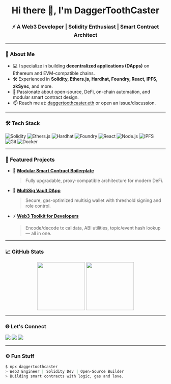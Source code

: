 <!-- GitHub Profile README for DaggerToothCaster -->

<h1 align="center">Hi there 👋, I'm DaggerToothCaster</h1>
<h3 align="center">⚡ A Web3 Developer | Solidity Enthusiast | Smart Contract Architect</h3>

---

### 🧠 About Me

- 💻 I specialize in building **decentralized applications (DApps)** on Ethereum and EVM-compatible chains.
- 🛠️ Experienced in **Solidity, Ethers.js, Hardhat, Foundry, React, IPFS, zkSync**, and more.
- 🧩 Passionate about open-source, DeFi, on-chain automation, and modular smart contract design.
- 📫 Reach me at: [daggertoothcaster.eth](https://etherscan.io/address/daggertoothcaster.eth) or open an issue/discussion.

---

### 🛠 Tech Stack

![Solidity](https://img.shields.io/badge/-Solidity-363636?style=flat-square&logo=solidity)
![Ethers.js](https://img.shields.io/badge/-Ethers.js-764ABC?style=flat-square)
![Hardhat](https://img.shields.io/badge/-Hardhat-f3c911?style=flat-square)
![Foundry](https://img.shields.io/badge/-Foundry-black?style=flat-square)
![React](https://img.shields.io/badge/-React-61DAFB?style=flat-square&logo=react)
![Node.js](https://img.shields.io/badge/-Node.js-green?style=flat-square&logo=node.js)
![IPFS](https://img.shields.io/badge/-IPFS-65C2CB?style=flat-square&logo=ipfs)
![Git](https://img.shields.io/badge/-Git-F05032?style=flat-square&logo=git)
![Docker](https://img.shields.io/badge/-Docker-2496ED?style=flat-square&logo=docker)

---

### 📌 Featured Projects

- 🧱 [**Modular Smart Contract Boilerplate**](https://github.com/DaggerToothCaster/modular-contracts)  
  > Fully upgradable, proxy-compatible architecture for modern DeFi.

- 🔐 [**MultiSig Vault DApp**](https://github.com/DaggerToothCaster/multisig-vault)  
  > Secure, gas-optimized multisig wallet with threshold signing and role control.

- ⚡ [**Web3 Toolkit for Developers**](https://github.com/DaggerToothCaster/web3-toolkit)  
  > Encode/decode tx calldata, ABI utilities, topic/event hash lookup — all in one.

---

### 📈 GitHub Stats

<p align="center">
  <img src="https://github-readme-stats.vercel.app/api?username=DaggerToothCaster&show_icons=true&theme=radical" height="150" />
  <img src="https://github-readme-stats.vercel.app/api/top-langs/?username=DaggerToothCaster&layout=compact&theme=radical" height="150" />
</p>

---

### 🌐 Let's Connect

<p>
  <a href="https://twitter.com/your_twitter_handle" target="_blank"><img src="https://img.shields.io/badge/Twitter-%231DA1F2.svg?style=flat-square&logo=twitter&logoColor=white"/></a>
  <a href="https://daggertoothcaster.eth.limo" target="_blank"><img src="https://img.shields.io/badge/ENS-daggertoothcaster.eth-%234285F4?style=flat-square"/></a>
  <a href="mailto:youremail@example.com"><img src="https://img.shields.io/badge/Email-MailMe-%23D14836?style=flat-square&logo=gmail&logoColor=white"/></a>
</p>

---

### ⚙️ Fun Stuff

```bash
$ npx daggertoothcaster
> Web3 Engineer | Solidity Dev | Open-Source Builder
> Building smart contracts with logic, gas and love.
